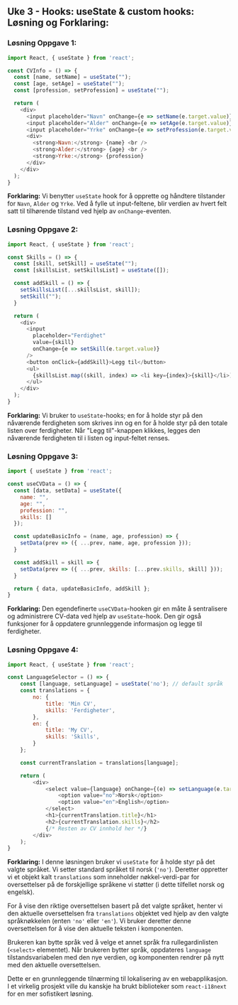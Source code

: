 ## Uke 3 - Hooks: useState & custom hooks: Løsning og Forklaring:

### **Løsning Oppgave 1:**
```javascript
import React, { useState } from 'react';

const CVInfo = () => {
  const [name, setName] = useState("");
  const [age, setAge] = useState("");
  const [profession, setProfession] = useState("");

  return (
    <div>
      <input placeholder="Navn" onChange={e => setName(e.target.value)} />
      <input placeholder="Alder" onChange={e => setAge(e.target.value)} />
      <input placeholder="Yrke" onChange={e => setProfession(e.target.value)} />
      <div>
        <strong>Navn:</strong> {name} <br />
        <strong>Alder:</strong> {age} <br />
        <strong>Yrke:</strong> {profession}
      </div>
    </div>
  );
}
```

**Forklaring:**
Vi benytter `useState` hook for å opprette og håndtere tilstander for `Navn`, `Alder` og `Yrke`. Ved å fylle ut input-feltene, blir verdien av hvert felt satt til tilhørende tilstand ved hjelp av `onChange`-eventen.

### **Løsning Oppgave 2:**
```javascript
import React, { useState } from 'react';

const Skills = () => {
  const [skill, setSkill] = useState("");
  const [skillsList, setSkillsList] = useState([]);

  const addSkill = () => {
    setSkillsList([...skillsList, skill]);
    setSkill("");
  }

  return (
    <div>
      <input 
        placeholder="Ferdighet" 
        value={skill} 
        onChange={e => setSkill(e.target.value)} 
      />
      <button onClick={addSkill}>Legg til</button>
      <ul>
        {skillsList.map((skill, index) => <li key={index}>{skill}</li>)}
      </ul>
    </div>
  );
}
```

**Forklaring:**
Vi bruker to `useState`-hooks; en for å holde styr på den nåværende ferdigheten som skrives inn og en for å holde styr på den totale listen over ferdigheter. Når "Legg til"-knappen klikkes, legges den nåværende ferdigheten til i listen og input-feltet renses.

### **Løsning Oppgave 3:**
```javascript
import { useState } from 'react';

const useCVData = () => {
  const [data, setData] = useState({
    name: "",
    age: "",
    profession: "",
    skills: []
  });

  const updateBasicInfo = (name, age, profession) => {
    setData(prev => ({ ...prev, name, age, profession }));
  }

  const addSkill = skill => {
    setData(prev => ({ ...prev, skills: [...prev.skills, skill] }));
  }

  return { data, updateBasicInfo, addSkill };
}
```

**Forklaring:**
Den egendefinerte `useCVData`-hooken gir en måte å sentralisere og administrere CV-data ved hjelp av `useState`-hook. Den gir også funksjoner for å oppdatere grunnleggende informasjon og legge til ferdigheter.

### **Løsning Oppgave 4:**
```javascript
import React, { useState } from 'react';

const LanguageSelector = () => {
    const [language, setLanguage] = useState('no'); // default språk
    const translations = {
        no: {
            title: 'Min CV',
            skills: 'Ferdigheter',
        },
        en: {
            title: 'My CV',
            skills: 'Skills',
        }
    };

    const currentTranslation = translations[language];

    return (
        <div>
            <select value={language} onChange={(e) => setLanguage(e.target.value)}>
                <option value="no">Norsk</option>
                <option value="en">English</option>
            </select>
            <h1>{currentTranslation.title}</h1>
            <h2>{currentTranslation.skills}</h2>
            {/* Resten av CV innhold her */}
        </div>
    );
}
```

**Forklaring:**
I denne løsningen bruker vi `useState` for å holde styr på det valgte språket. Vi setter standard språket til norsk (`'no'`). Deretter oppretter vi et objekt kalt `translations` som inneholder nøkkel-verdi-par for oversettelser på de forskjellige språkene vi støtter (i dette tilfellet norsk og engelsk).

For å vise den riktige oversettelsen basert på det valgte språket, henter vi den aktuelle oversettelsen fra `translations` objektet ved hjelp av den valgte språknøkkelen (enten `'no'` eller `'en'`). Vi bruker deretter denne oversettelsen for å vise den aktuelle teksten i komponenten.

Brukeren kan bytte språk ved å velge et annet språk fra rullegardinlisten (`<select>` elementet). Når brukeren bytter språk, oppdateres `language` tilstandsvariabelen med den nye verdien, og komponenten rendrer på nytt med den aktuelle oversettelsen.

Dette er en grunnleggende tilnærming til lokalisering av en webapplikasjon. I et virkelig prosjekt ville du kanskje ha brukt biblioteker som `react-i18next` for en mer sofistikert løsning.